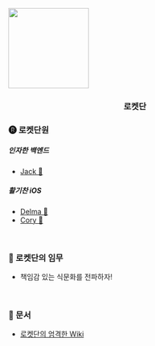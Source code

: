 <p algin="center">
  <img src="https://github.com/guswns1659/TeamRocket/blob/master/assets/team-rocket-logo.png?raw=true" width="160px">
  <h3 align="center">로켓단</h3>
</p>

### 🅡 로켓단원

##### 인자한 백엔드

- [Jack 🐘](https://github.com/guswns1659)

##### 활기찬 iOS 

- [Delma 🐝](https://github.com/delmaSong)
- [Cory 🦊](https://github.com/corykim0829)

<br>

### 🚀 로켓단의 임무

- 책임감 있는 식문화를 전파하자!

<br>

### 📝 문서

- [로켓단의 엄격한 Wiki](https://github.com/guswns1659/TeamRocket/wiki)

